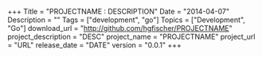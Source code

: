 +++
Title = "PROJECTNAME : DESCRIPTION"
Date = "2014-04-07"
Description = ""
Tags = ["development", "go"]
Topics = ["Development", "Go"]
download_url = "http://github.com/hgfischer/PROJECTNAME"
project_description = "DESC"
project_name = "PROJECTNAME"
project_url = "URL"
release_date = "DATE"
version = "0.0.1"
+++
